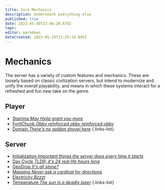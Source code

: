 ```yaml
---
title: Core Mechanics
description: Underneath everything else
published: true
date: 2023-05-30T13:46:20.678Z
tags: 
editor: markdown
dateCreated: 2023-05-29T13:25:24.095Z
---
```


# Mechanics
The server has a variety of custom features and mechanics. These are loosely based on classic civilization servers, but intend to modernize and unify the overall playability, and means in which these systems interact for a refreshed and fun new take on the genre.

## Player
- [Stamina *May Hylia grant you more*](/guide/core/stamina)
- [FortiChunk *Obby reinforced obby reinforced obby*](/guide/core/fortichunk)
- [Domain *There's no golden shovel here*](/guide/core/domain)
{.links-list}

## Server
- [Initialization *Important things the server does every time it starts*](/guide/core/initialization)
- [Day Cycle *TLDR; it's 24 real life hours long*](/guide/core/daycycle)
- [GeoDrop *It's all stone?*](/guide/core/geodrop)
- [Mapping *Never ask a cardinal for directions*](/guide/core/map)
- [Electricity *Bzzzt*](/guide/core/electricity)
- [Temperature *The sun is a deadly lazer*](/guide/core/temperature)
{.links-list}


